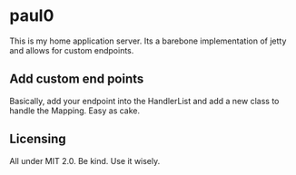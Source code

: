 # paul0
This is my home application server. 
Its a barebone implementation of jetty and allows for custom endpoints.

## Add custom end points
Basically, add your endpoint into the HandlerList and add a new class to handle the Mapping. Easy as cake. 

## Licensing
All under MIT 2.0. Be kind. Use it wisely. 
